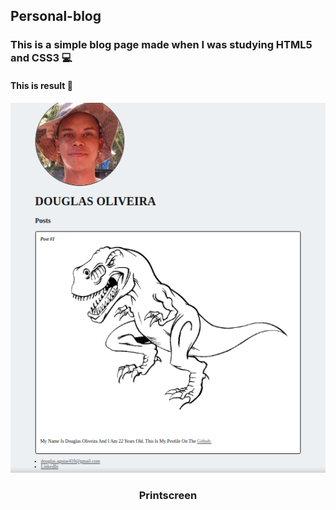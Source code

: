 ## Personal-blog
### This is a simple blog page made when I was studying HTML5 and CSS3 💻

#### This is result 🤔

<p align="center">
  <img src="https://raw.githubusercontent.com/doug-22/Personal-blog/f61c18432a260ea42219c0020603cb378cc14a8e/printsite.png" alt="Logo">
  <h3 align="center">Printscreen</h3>